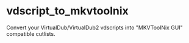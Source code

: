 # vdscript_to_mkvtoolnix
Convert your VirtualDub/VirtualDub2 vdscripts into "MKVToolNix GUI" compatible cutlists.
